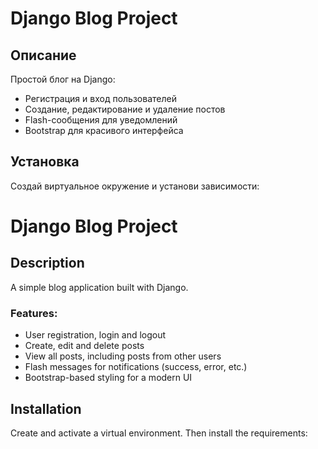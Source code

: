 # Django Blog Project

## Описание

Простой блог на Django:
- Регистрация и вход пользователей
- Создание, редактирование и удаление постов
- Flash-сообщения для уведомлений
- Bootstrap для красивого интерфейса

## Установка

Создай виртуальное окружение и установи зависимости:

# Django Blog Project

## Description

A simple blog application built with Django.

### Features:
- User registration, login and logout
- Create, edit and delete posts
- View all posts, including posts from other users
- Flash messages for notifications (success, error, etc.)
- Bootstrap-based styling for a modern UI

## Installation

Create and activate a virtual environment. Then install the requirements:

